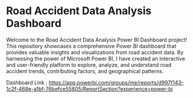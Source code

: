 # Road Accident Data Analysis Dashboard

Welcome to the Road Accident Data Analysis Power BI Dashboard project! 
This repository showcases a comprehensive Power BI dashboard that provides valuable insights and visualizations from road accident data. 
By harnessing the power of Microsoft Power BI, I have created an interactive and user-friendly platform to explore, analyze, and understand road accident trends, contributing factors, and geographical patterns.

Dashboard Link : https://app.powerbi.com/groups/me/reports/d997f143-1c2f-468e-a1bf-76befce55805/ReportSection?experience=power-bi
